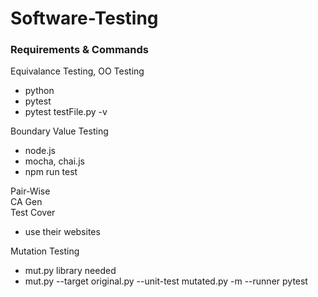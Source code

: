 # Software-Testing

### Requirements & Commands

Equivalance Testing, OO Testing 
- python
- pytest 
- pytest testFile.py -v

Boundary Value Testing
- node.js
- mocha, chai.js
- npm run test

Pair-Wise    
CA Gen   
Test Cover   
- use their websites

Mutation Testing
- mut.py library needed
- mut.py --target original.py --unit-test mutated.py -m --runner pytest
